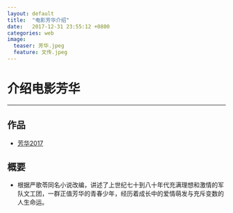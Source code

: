```yaml
---
layout: default
title:  "电影芳华介绍"
date:   2017-12-31 23:55:12 +0800
categories: web
image:
  teaser: 芳华.jpeg
  feature: 文传.jpeg
---
```

# 介绍电影芳华
---

## 作品
- <a href="https://yangyulin995.github.io/portfolio/fanghua/">芳华2017</a>

## 概要
- 根据严歌苓同名小说改编，讲述了上世纪七十到八十年代充满理想和激情的军队文工团，一群正值芳华的青春少年，经历着成长中的爱情萌发与充斥变数的人生命运。